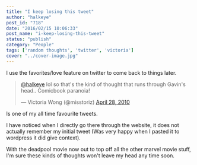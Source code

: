 ```yaml
---
title: "I keep losing this tweet"
author: "halkeye"
post_id: "718"
date: "2016/02/15 10:06:33"
post_name: "i-keep-losing-this-tweet"
status: "publish"
category: "People"
tags: ['random thoughts', 'twitter', 'victoria']
cover: "../cover-image.jpg"
---
```


I use the favorites/love feature on twitter to come back to things later.

<blockquote class="twitter-tweet" data-lang="en"><p lang="en" dir="ltr"><a href="https://twitter.com/halkeye?ref_src=twsrc%5Etfw">@halkeye</a> lol so that&#39;s the kind of thought that runs through Gavin&#39;s head.. Comicbook paranoia!</p>&mdash; Victoria Wong (@misstoriz) <a href="https://twitter.com/misstoriz/status/12987279030?ref_src=twsrc%5Etfw">April 28, 2010</a></blockquote>

Is one of my all time favourite tweets.

I have noticed when I directly go there through the website, it does not actually remember my initial tweet (Was very happy when I pasted it to wordpress it did give context).

With the deadpool movie now out to top off all the other marvel movie stuff, I'm sure these kinds of thoughts won't leave my head any time soon.
